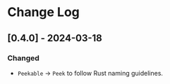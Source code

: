 # Change Log

## [0.4.0] - 2024-03-18

### Changed

* `Peekable` -> `Peek` to follow Rust naming guidelines.
